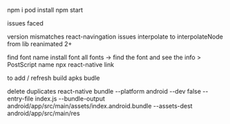 npm i
pod install
npm start



issues faced

version mismatches
react-navingation issues
interpolate to interpolateNode from lib reanimated 2+


find font name
install font 
all fonts -> find the font and see the info > PostScript name
npx react-native link


 to add / refresh build apks budle

 delete duplicates
react-native bundle --platform android --dev false --entry-file index.js --bundle-output android/app/src/main/assets/index.android.bundle --assets-dest android/app/src/main/res
